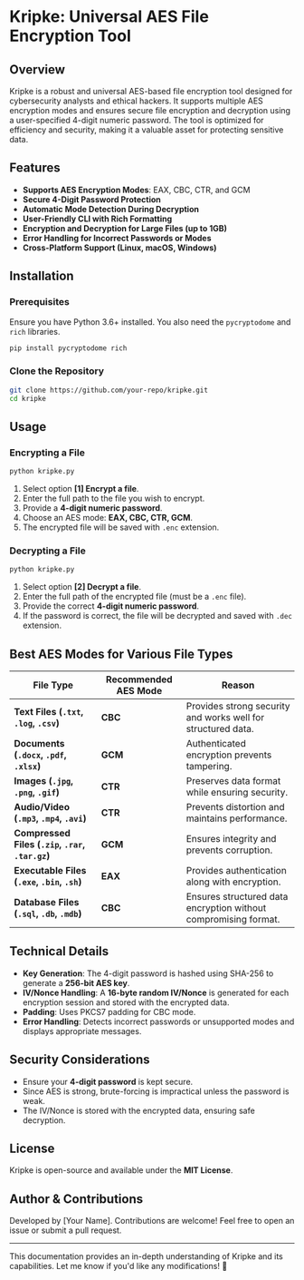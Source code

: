 # Kripke: Universal AES File Encryption Tool

## Overview
Kripke is a robust and universal AES-based file encryption tool designed for cybersecurity analysts and ethical hackers. It supports multiple AES encryption modes and ensures secure file encryption and decryption using a user-specified 4-digit numeric password. The tool is optimized for efficiency and security, making it a valuable asset for protecting sensitive data.

## Features
- **Supports AES Encryption Modes**: EAX, CBC, CTR, and GCM
- **Secure 4-Digit Password Protection**
- **Automatic Mode Detection During Decryption**
- **User-Friendly CLI with Rich Formatting**
- **Encryption and Decryption for Large Files (up to 1GB)**
- **Error Handling for Incorrect Passwords or Modes**
- **Cross-Platform Support (Linux, macOS, Windows)**

## Installation
### Prerequisites
Ensure you have Python 3.6+ installed. You also need the `pycryptodome` and `rich` libraries.

```sh
pip install pycryptodome rich
```

### Clone the Repository
```sh
git clone https://github.com/your-repo/kripke.git
cd kripke
```

## Usage
### Encrypting a File
```sh
python kripke.py
```
1. Select option **[1] Encrypt a file**.
2. Enter the full path to the file you wish to encrypt.
3. Provide a **4-digit numeric password**.
4. Choose an AES mode: **EAX, CBC, CTR, GCM**.
5. The encrypted file will be saved with `.enc` extension.

### Decrypting a File
```sh
python kripke.py
```
1. Select option **[2] Decrypt a file**.
2. Enter the full path of the encrypted file (must be a `.enc` file).
3. Provide the correct **4-digit numeric password**.
4. If the password is correct, the file will be decrypted and saved with `.dec` extension.

## Best AES Modes for Various File Types
| **File Type**      | **Recommended AES Mode** | **Reason** |
|--------------------|------------------------|------------|
| **Text Files (`.txt`, `.log`, `.csv`)** | **CBC** | Provides strong security and works well for structured data. |
| **Documents (`.docx`, `.pdf`, `.xlsx`)** | **GCM** | Authenticated encryption prevents tampering. |
| **Images (`.jpg`, `.png`, `.gif`)** | **CTR** | Preserves data format while ensuring security. |
| **Audio/Video (`.mp3`, `.mp4`, `.avi`)** | **CTR** | Prevents distortion and maintains performance. |
| **Compressed Files (`.zip`, `.rar`, `.tar.gz`)** | **GCM** | Ensures integrity and prevents corruption. |
| **Executable Files (`.exe`, `.bin`, `.sh`)** | **EAX** | Provides authentication along with encryption. |
| **Database Files (`.sql`, `.db`, `.mdb`)** | **CBC** | Ensures structured data encryption without compromising format. |

## Technical Details
- **Key Generation**: The 4-digit password is hashed using SHA-256 to generate a **256-bit AES key**.
- **IV/Nonce Handling**: A **16-byte random IV/Nonce** is generated for each encryption session and stored with the encrypted data.
- **Padding**: Uses PKCS7 padding for CBC mode.
- **Error Handling**: Detects incorrect passwords or unsupported modes and displays appropriate messages.

## Security Considerations
- Ensure your **4-digit password** is kept secure.
- Since AES is strong, brute-forcing is impractical unless the password is weak.
- The IV/Nonce is stored with the encrypted data, ensuring safe decryption.

## License
Kripke is open-source and available under the **MIT License**.

## Author & Contributions
Developed by [Your Name]. Contributions are welcome! Feel free to open an issue or submit a pull request.

---
This documentation provides an in-depth understanding of Kripke and its capabilities. Let me know if you'd like any modifications! 🚀

